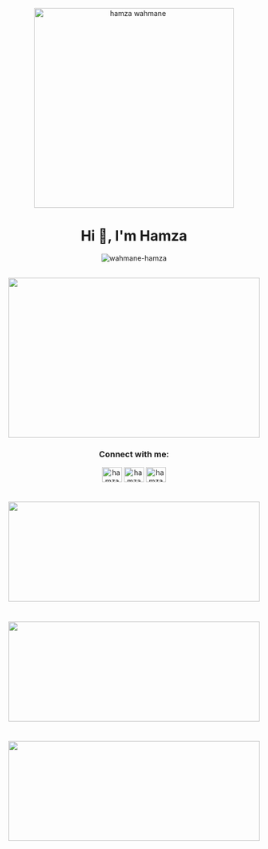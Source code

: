 <p align="center"><img height="400px" src="https://c4.wallpaperflare.com/wallpaper/851/501/292/programming-code-minimalism-wallpaper-preview.jpg" alt="hamza wahmane" /></p>
<h1 align="center">Hi 👋, I'm Hamza</h1>

<p align="center"> <img src="https://komarev.com/ghpvc/?username=wahmane-hamza&label=Profile%20views&color=0e75b6&style=flat" alt="wahmane-hamza" /> </p>

<br/>

<a href="https://github.com/ilorez" width="100%">
  <img height=320 align="center" width="100%" src="https://badge.mediaplus.ma/greenbinary/hwahmane" />
</a>

<br/>

<h3 align="center">Connect with me:</h3>
<p align="center">
<a href="https://twitter.com/WahmaneHamza" target="blank"><img align="center" src="https://pbs.twimg.com/profile_images/1683366300054069248/67v23AEj_400x400.jpg" alt="hamza wahmane" height="30" width="40" /></a>
<a href="https://www.facebook.com/profile.php?id=100008421278534" target="blank"><img align="center" src="https://raw.githubusercontent.com/rahuldkjain/github-profile-readme-generator/master/src/images/icons/Social/facebook.svg" alt="hamza wahmane" height="30" width="40" /></a>
<a href="https://www.instagram.com/wahmane.hamza" target="blank"><img align="center" src="https://raw.githubusercontent.com/rahuldkjain/github-profile-readme-generator/master/src/images/icons/Social/instagram.svg" alt="hamza wahmane" height="30" width="40" /></a>
</p>

<h1></h1>
<a href="https://github.com/Wahmane-Hamza" width="100%">
  <img height=200 align="center" width="100%" src="https://github-readme-stats.vercel.app/api?username=Wahmane-Hamza&show_icons=true&card_width=500&theme=ayu-mirage" />
</a>
<h1></h1>
<a href="https://github.com/Wahmane-Hamza" align="center" width="100%">
  <img height=200 align="center" width="100%" src="https://github-readme-streak-stats.herokuapp.com/?user=Wahmane-Hamza&show_icons=true&card_width=500&theme=ayu-mirage" />
</a>
<h1></h1>
<a href="https://github.com/Wahmane-Hamza" width="100%">
  <img height=200 align="center" width="100%" src="https://github-readme-stats.vercel.app/api/top-langs?username=Wahmane-Hamza&layout=compact&langs_count=20&card_width=550&theme=Merko" />
</a>
